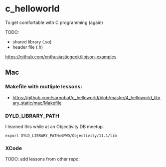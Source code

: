 # c_helloworld
To get comfortable with C programming (again)


TODO:
* shared library (.so)
* header file (.h)

https://github.com/enthusiasticgeek/libjson-examples


## Mac

### Makefile with mutliple lessons:

* https://github.com/sarnobat/c_helloworld/blob/master/4_helloworld_library_static/mac/Makefile


### DYLD_LIBRARY_PATH

I learned this while at an Objectivity DB meetup.

	export DYLD_LIBRARY_PATH=$PWD/Objectivity/11.1/lib

### XCode

TODO: add lessons from other repo: 